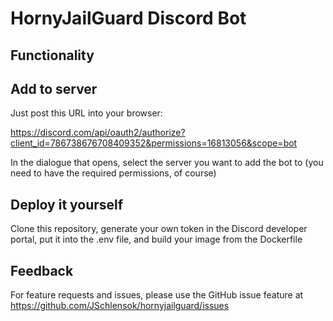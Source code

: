# HornyJailGuard Discord Bot
## Functionality
## Add to server
Just post this URL into your browser: 

https://discord.com/api/oauth2/authorize?client_id=786738676708409352&permissions=16813056&scope=bot

In the dialogue that opens, select the server you want to add the bot to (you need to have the required permissions, of course)

## Deploy it yourself
Clone this repository, generate your own token in the Discord developer portal, put it into the .env file, and build your image from the Dockerfile

## Feedback
For feature requests and issues, please use the GitHub issue feature at https://github.com/JSchlensok/hornyjailguard/issues

